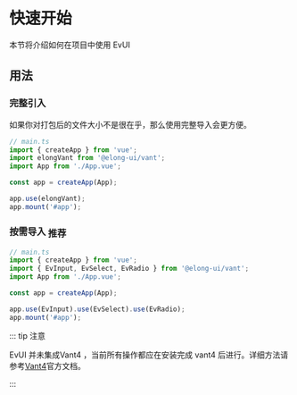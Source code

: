 # 快速开始

本节将介绍如何在项目中使用 EvUI

## 用法

### 完整引入

如果你对打包后的文件大小不是很在乎，那么使用完整导入会更方便。

```typescript
// main.ts
import { createApp } from 'vue';
import elongVant from '@elong-ui/vant';
import App from './App.vue';

const app = createApp(App);

app.use(elongVant);
app.mount('#app');
```

### 按需导入 <van-tag type="primary" style="vertical-align: middle;" effect="dark" size="small">推荐</van-tag>

```typescript
// main.ts
import { createApp } from 'vue';
import { EvInput, EvSelect, EvRadio } from '@elong-ui/vant';
import App from './App.vue';

const app = createApp(App);

app.use(EvInput).use(EvSelect).use(EvRadio);
app.mount('#app');
```

::: tip 注意

EvUI 并未集成Vant4 ，当前所有操作都应在安装完成 vant4 后进行。详细方法请参考[Vant4](https://vant-contrib.gitee.io/vant/#/zh-CN/home)官方文档。

:::

<!-- ## 用法

<van-button type="primary">主要按钮</van-button>
<van-button type="success">成功按钮</van-button>
<van-button type="default">默认按钮</van-button>
<van-button type="warning">警告按钮</van-button>
<van-button type="danger">危险按钮</van-button>

::: details 显示代码

```js
<van-button type="primary">主要按钮</van-button>
<van-button type="success">成功按钮</van-button>
<van-button type="default">默认按钮</van-button>
<van-button type="warning">警告按钮</van-button>
<van-button type="danger">危险按钮</van-button>
```

:::

<EvInput required maxlength="3" label="elong-vant" />
<EvInput required maxlength="3" label="elong-vant" />
<EvInput required maxlength="3" label="elong-vant" />
<EvInput required maxlength="3" label="elong-vant" /> -->

<script setup>
    // import { Button } from 'vant';
    import { EvInput } from '@elong-ui/vant'
</script>
